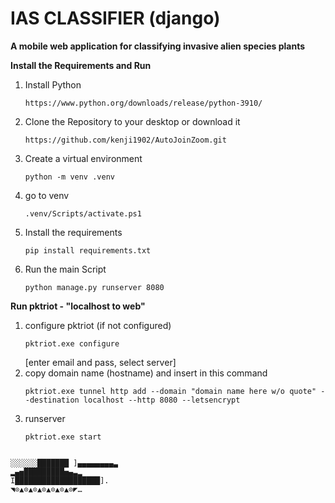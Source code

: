 # IAS CLASSIFIER (django)

**A mobile web application for classifying invasive alien species plants**


**Install the Requirements and Run**

1. Install Python

   ```
   https://www.python.org/downloads/release/python-3910/
   ```
2. Clone the Repository to your desktop or download it

   ```
   https://github.com/kenji1902/AutoJoinZoom.git
   ```
3. Create a virtual environment

   ```
   python -m venv .venv
   ```
4. go to venv

   ```
   .venv/Scripts/activate.ps1
   ```
5. Install the requirements

   ```
   pip install requirements.txt 
   ```
6. Run the main Script

   ```
   python manage.py runserver 8080
   ```

**Run pktriot - "localhost to web"**
1. configure pktriot (if not configured)
    ```
    pktriot.exe configure
    ```
    [enter email and pass, select server]
2. copy domain name (hostname) and insert in this command
    ```
    pktriot.exe tunnel http add --domain "domain name here w/o quote" --destination localhost --http 8080 --letsencrypt
    ```
3. runserver
    ```
    pktriot.exe start
    ```
```

░░░░░░███████ ]▄▄▄▄▄▄▄▄▃
▂▄▅█████████▅▄▃▂
I███████████████████].
◥⊙▲⊙▲⊙▲⊙▲⊙▲⊙▲⊙◤…
```
